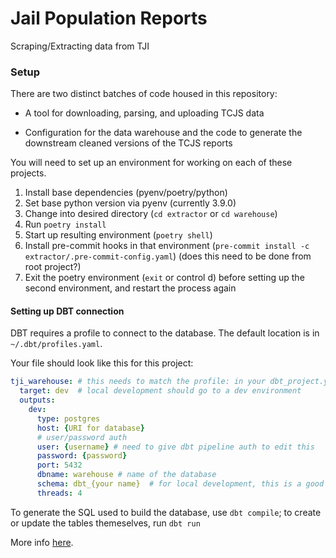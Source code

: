 # Jail Population Reports
Scraping/Extracting data from TJI


### Setup

There are two distinct batches of code housed in this repository:

  - A tool for downloading, parsing, and uploading TCJS data

  - Configuration for the data warehouse and the code to generate the downstream cleaned versions of the TCJS reports

You will need to set up an environment for working on each of these projects.

1. Install base dependencies (pyenv/poetry/python)
2. Set base python version via pyenv (currently 3.9.0)
3. Change into desired directory (`cd extractor` or `cd warehouse`)
4. Run `poetry install`
5. Start up resulting environment (`poetry shell`)
6. Install pre-commit hooks in that environment (`pre-commit install -c extractor/.pre-commit-config.yaml`) (does this need to be done from root project?)
7. Exit the poetry environment (`exit` or control d) before setting up the second environment, and restart the process again

#### Setting up DBT connection

DBT requires a profile to connect to the database. The default location is in `~/.dbt/profiles.yaml`.

Your file should look like this for this project:
```yaml
tji_warehouse: # this needs to match the profile: in your dbt_project.yml file
  target: dev  # local development should go to a dev environment
  outputs:
    dev:
      type: postgres
      host: {URI for database}
      # user/password auth
      user: {username} # need to give dbt pipeline auth to edit this
      password: {password}
      port: 5432
      dbname: warehouse # name of the database
      schema: dbt_{your name}  # for local development, this is a good pattern to follow
      threads: 4
```

To generate the SQL used to build the database, use `dbt compile`; to create or update the tables themeselves, run `dbt run`

More info [here](https://docs.getdbt.com/tutorial/setting-up).
